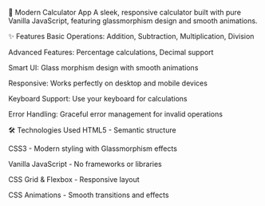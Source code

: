 🧮 Modern Calculator App
A sleek, responsive calculator built with pure Vanilla JavaScript, featuring glassmorphism design and smooth animations.

✨ Features
Basic Operations: Addition, Subtraction, Multiplication, Division

Advanced Features: Percentage calculations, Decimal support

Smart UI: Glass morphism design with smooth animations

Responsive: Works perfectly on desktop and mobile devices

Keyboard Support: Use your keyboard for calculations

Error Handling: Graceful error management for invalid operations

🛠️ Technologies Used
HTML5 - Semantic structure

CSS3 - Modern styling with Glassmorphism effects

Vanilla JavaScript - No frameworks or libraries

CSS Grid & Flexbox - Responsive layout

CSS Animations - Smooth transitions and effects
